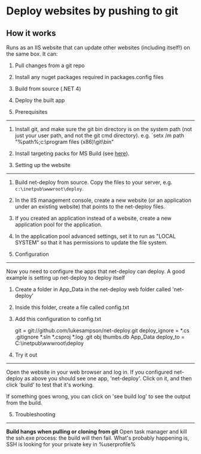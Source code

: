 ﻿Deploy websites by pushing to git
=================================

How it works
------------
Runs as an IIS website that can update other websites (including itself!) on the same box. It can:

1. Pull changes from a git repo
2. Install any nuget packages required in packages.config files
3. Build from source (.NET 4)
4. Deploy the built app

1. Prerequisites
----------------

1. Install git, and make sure the git bin directory is on the system path (not just your user path, and not the git cmd directory).
   e.g. `setx /m path "%path%;c:\program files (x86)\git\bin"
2. Install targeting packs for MS Build (see [here](http://stackoverflow.com/a/3315614/87453)).

2. Setting up the website
-------------------------

1. Build net-deploy from source. Copy the files to your server, e.g. `c:\inetpub\wwwroot\deploy`.
2. In the IIS management console, create a new website (or an application under an existing website) that points to the net-deploy files.
3. If you created an application instead of a website, create a new application pool for the application.
4. In the application pool advanced settings, set it to run as "LOCAL SYSTEM" so that it has permissions to update the file system.

3. Configuration
----------------

Now you need to configure the apps that net-deploy can deploy. A good example is setting up net-deploy to deploy itself

1. Create a folder in App_Data in the net-deploy web folder called 'net-deploy'
2. Inside this folder, create a file called config.txt
3. Add this configuration to config.txt
    
	git = git://github.com/lukesampson/net-deploy.git
    deploy_ignore = *.cs .gitignore *.sln *.csproj *.log .git obj thumbs.db App_Data
    deploy_to = C:\inetpub\wwwroot\deploy


4. Try it out
-------------

Open the website in your web browser and log in. If you configured net-deploy as above you should see one app, 'net-deploy'. Click on it, and then click 'build' to test that it's working.

If something goes wrong, you can click on 'see build log' to see the output from the build.


5. Troubleshooting
------------------

**Build hangs when pulling or cloning from git**
Open task manager and kill the ssh.exe process: the build will then fail. What's probably happening is, SSH is looking for your private key in %userprofile%

